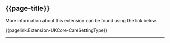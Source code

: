 ## {{page-title}}

More information about this extension can be found using the link below.

{{pagelink:Extension-UKCore-CareSettingType}}

---
